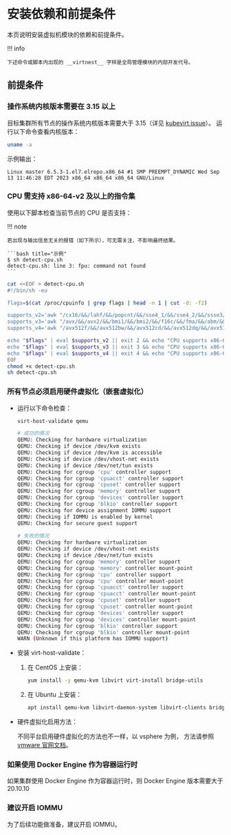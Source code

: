 # 安装依赖和前提条件

本页说明安装虚拟机模块的依赖和前提条件。

!!! info

    下述命令或脚本内出现的 __virtnest__ 字样是全局管理模块的内部开发代号。

## 前提条件

### 操作系统内核版本需要在 3.15 以上

目标集群所有节点的操作系统内核版本需要大于 3.15（详见 [kubevirt issue](https://github.com/kubevirt/kubevirt/issues/7006)）。
运行以下命令查看内核版本：

```bash
uname -a
```

示例输出：

```output
Linux master 6.5.3-1.el7.elrepo.x86_64 #1 SMP PREEMPT_DYNAMIC Wed Sep 13 11:46:28 EDT 2023 x86_64 x86_64 x86_64 GNU/Linux
```

### CPU 需支持 x86-64-v2 及以上的指令集

使用以下脚本检查当前节点的 CPU 是否支持：

!!! note  

    若出现与输出信息无关的报错（如下所示），可无需关注，不影响最终结果。

    ```bash title="示例"
    $ sh detect-cpu.sh
    detect-cpu.sh: line 3: fpu: command not found
    ```   

```sh
cat <<EOF > detect-cpu.sh
#!/bin/sh -eu

flags=$(cat /proc/cpuinfo | grep flags | head -n 1 | cut -d: -f2)

supports_v2='awk "/cx16/&&/lahf/&&/popcnt/&&/sse4_1/&&/sse4_2/&&/ssse3/ {found=1} END {exit !found}"'
supports_v3='awk "/avx/&&/avx2/&&/bmi1/&&/bmi2/&&/f16c/&&/fma/&&/abm/&&/movbe/&&/xsave/ {found=1} END {exit !found}"'
supports_v4='awk "/avx512f/&&/avx512bw/&&/avx512cd/&&/avx512dq/&&/avx512vl/ {found=1} END {exit !found}"'

echo "$flags" | eval $supports_v2 || exit 2 && echo "CPU supports x86-64-v2"
echo "$flags" | eval $supports_v3 || exit 3 && echo "CPU supports x86-64-v3"
echo "$flags" | eval $supports_v4 || exit 4 && echo "CPU supports x86-64-v4"
EOF
chmod +x detect-cpu.sh
sh detect-cpu.sh
```

### 所有节点必须启用硬件虚拟化（嵌套虚拟化）

* 运行以下命令检查：

    ```sh
    virt-host-validate qemu
    ```
    
    ```sh
    # 成功的情况
    QEMU: Checking for hardware virtualization                                 : PASS
    QEMU: Checking if device /dev/kvm exists                                   : PASS
    QEMU: Checking if device /dev/kvm is accessible                            : PASS
    QEMU: Checking if device /dev/vhost-net exists                             : PASS
    QEMU: Checking if device /dev/net/tun exists                               : PASS
    QEMU: Checking for cgroup 'cpu' controller support                         : PASS
    QEMU: Checking for cgroup 'cpuacct' controller support                     : PASS
    QEMU: Checking for cgroup 'cpuset' controller support                      : PASS
    QEMU: Checking for cgroup 'memory' controller support                      : PASS
    QEMU: Checking for cgroup 'devices' controller support                     : PASS
    QEMU: Checking for cgroup 'blkio' controller support                       : PASS
    QEMU: Checking for device assignment IOMMU support                         : PASS
    QEMU: Checking if IOMMU is enabled by kernel                               : PASS
    QEMU: Checking for secure guest support                                    : WARN (Unknown if this platform has Secure Guest support)
        
    # 失败的情况
    QEMU: Checking for hardware virtualization                                 : FAIL (Only emulated CPUs are available, performance will be significantly limited)
    QEMU: Checking if device /dev/vhost-net exists                             : PASS
    QEMU: Checking if device /dev/net/tun exists                               : PASS
    QEMU: Checking for cgroup 'memory' controller support                      : PASS
    QEMU: Checking for cgroup 'memory' controller mount-point                  : PASS
    QEMU: Checking for cgroup 'cpu' controller support                         : PASS
    QEMU: Checking for cgroup 'cpu' controller mount-point                     : PASS
    QEMU: Checking for cgroup 'cpuacct' controller support                     : PASS
    QEMU: Checking for cgroup 'cpuacct' controller mount-point                 : PASS
    QEMU: Checking for cgroup 'cpuset' controller support                      : PASS
    QEMU: Checking for cgroup 'cpuset' controller mount-point                  : PASS
    QEMU: Checking for cgroup 'devices' controller support                     : PASS
    QEMU: Checking for cgroup 'devices' controller mount-point                 : PASS
    QEMU: Checking for cgroup 'blkio' controller support                       : PASS
    QEMU: Checking for cgroup 'blkio' controller mount-point                   : PASS
    WARN (Unknown if this platform has IOMMU support)
    ```

* 安装 virt-host-validate：

    1. 在 CentOS 上安装：
    
        ```bash
        yum install -y qemu-kvm libvirt virt-install bridge-utils
        ```
    
    2. 在 Ubuntu 上安装：
    
        ```bash
        apt install qemu-kvm libvirt-daemon-system libvirt-clients bridge-utils
        ```
    
* 硬件虚拟化启用方法：

    不同平台启用硬件虚拟化的方法也不一样，以 vsphere 为例，
    方法请参照 [vmware 官网文档](https://docs.vmware.com/en/VMware-vSphere/7.0/com.vmware.vsphere.vm_admin.doc/GUID-2A98801C-68E8-47AF-99ED-00C63E4857F6.html)。

### 如果使用 Docker Engine 作为容器运行时

如果集群使用 Docker Engine 作为容器运行时，则 Docker Engine 版本需要大于 20.10.10
 
### 建议开启 IOMMU

为了后续功能做准备，建议开启 IOMMU。
